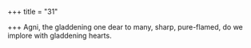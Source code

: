 +++
title = "31"

+++
Agni, the gladdening one dear to many, sharp, pure-flamed,
do we implore with gladdening hearts.
